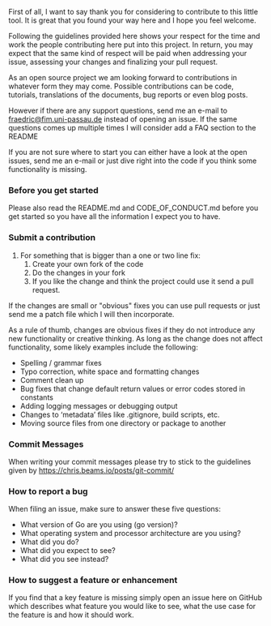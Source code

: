 First of all, I want to say thank you for considering to contribute to this little tool.
It is great that you found your way here and I hope you feel welcome.  

Following the guidelines provided here shows your respect for the time and work the people 
contributing here put into this project. In return, you may expect that the same kind of respect
will be paid when addressing your issue, assessing your changes and 
finalizing your pull request.

As an open source project we am looking forward to contributions in whatever form they may come.
Possible contributions can be code, tutorials, translations of the documents, bug reports or 
even blog posts.

However if there are any support questions, send me an e-mail to fraedric@fim.uni-passau.de 
instead of opening an issue. If the same questions comes up multiple times I will consider 
add a FAQ section to the README

If you are not sure where to start you can either have a look at the open issues, send me an 
e-mail or just dive right into the code if you think some functionality is missing. 

### Before you get started

Please also read the README.md and CODE_OF_CONDUCT.md before you get started so you have 
all the information I expect you to have.

### Submit a contribution

1. For something that is bigger than a one or two line fix:
    1. Create your own fork of the code
    1. Do the changes in your fork
    1. If you like the change and think the project could use it send a pull request.

If the changes are small or "obvious" fixes you can use pull requests or just send me a patch 
file which I will then incorporate.

As a rule of thumb, changes are obvious fixes if they do not introduce any new functionality or creative thinking. As long as the change does not affect functionality, some likely examples include the following:
- Spelling / grammar fixes
- Typo correction, white space and formatting changes
- Comment clean up
- Bug fixes that change default return values or error codes stored in constants
- Adding logging messages or debugging output
- Changes to ‘metadata’ files like .gitignore, build scripts, etc.
- Moving source files from one directory or package to another


### Commit Messages
When writing your commit messages please try to stick to the guidelines given by 
https://chris.beams.io/posts/git-commit/

### How to report a bug 

When filing an issue, make sure to answer these five questions:

* What version of Go are you using (go version)?
* What operating system and processor architecture are you using?
* What did you do?
* What did you expect to see?
* What did you see instead? 

### How to suggest a feature or enhancement

If you find that a key feature is missing simply open an issue here on GitHub which describes
what feature you would like to see, what the use case for the feature is and how it should work.

